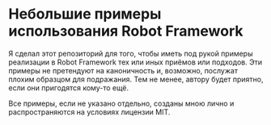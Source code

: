 Небольшие примеры использования Robot Framework
===

Я сделал этот репозиторий для того, чтобы иметь под рукой примеры реализации в Robot Framework тех или иных приёмов или подходов. Эти примеры не претендуют на каноничность и, возможно, послужат плохим образцом для подражания. Тем не менее, автору будет приятно, если они пригодятся кому-то ещё.

Все примеры, если не указано отдельно, созданы мною лично и распространяются на условиях лицензии MIT.
